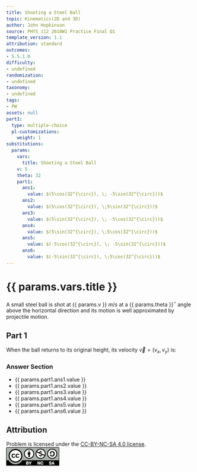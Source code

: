 ```yaml
---
title: Shooting a Steel Ball
topic: Kinematics(2D and 3D)
author: John Hopkinson
source: PHYS 112 2018W1 Practice Final Q1
template_version: 1.1
attribution: standard
outcomes:
- 5.5.1.0
difficulty:
- undefined
randomization:
- undefined
taxonomy:
- undefined
tags:
- PW
assets: null
part1:
  type: multiple-choice
  pl-customizations:
    weight: 1
substitutions:
  params:
    vars:
      title: Shooting a Steel Ball
    v: 5
    theta: 32
    part1:
      ans1:
        value: $(5\cos(32^{\circ}), \; -5\sin(32^{\circ}))$
      ans2:
        value: $(5\cos(32^{\circ}), \;5\sin(32^{\circ}))$
      ans3:
        value: $(5\sin(32^{\circ}), \; -5\cos(32^{\circ}))$
      ans4:
        value: $(5\sin(32^{\circ}), \;5\cos(32^{\circ}))$
      ans5:
        value: $(-5\cos(32^{\circ}), \; -5\sin(32^{\circ}))$
      ans6:
        value: $(-5\sin(32^{\circ}), \;5\cos(32^{\circ}))$
---
```

# {{ params.vars.title }}
A small steel ball is shot at {{ params.v }} $m/s$ at a {{ params.theta }}$^{\circ}$ angle above the horizontal direction and its motion is well approximated by projectile motion.

## Part 1

When the ball returns to its original height, its velocity $\overrightarrow{v} = (v_x, v_y)$ is:

### Answer Section

- {{ params.part1.ans1.value }}
- {{ params.part1.ans2.value }}
- {{ params.part1.ans3.value }}
- {{ params.part1.ans4.value }}
- {{ params.part1.ans5.value }}
- {{ params.part1.ans6.value }}

## Attribution

Problem is licensed under the [CC-BY-NC-SA 4.0 license](https://creativecommons.org/licenses/by-nc-sa/4.0/).<br> ![The Creative Commons 4.0 license requiring attribution-BY, non-commercial-NC, and share-alike-SA license.](https://raw.githubusercontent.com/firasm/bits/master/by-nc-sa.png)